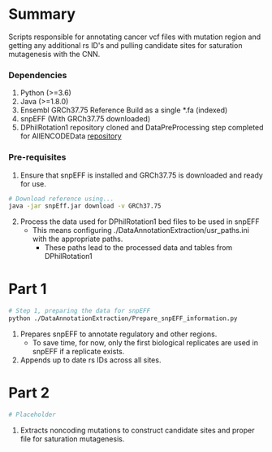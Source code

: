# Summary
Scripts responsible for annotating cancer vcf files with mutation region and getting any additional rs ID's and pulling candidate sites for saturation mutagenesis with the CNN.

### Dependencies
1. Python (>=3.6)
3. Java (>=1.8.0)
2. Ensembl GRCh37.75 Reference Build as a single *.fa (indexed)
3. snpEFF (With GRCh37.75 downloaded)
4. DPhilRotation1 repository cloned and DataPreProcessing step completed for AllENCODEData [repository](https://github.com/rschenck/DPhilRotation1)

### Pre-requisites
1. Ensure that snpEFF is installed and GRCh37.75 is downloaded and ready for use.
```bash
# Download reference using...
java -jar snpEff.jar download -v GRCh37.75
```
2. Process the data used for DPhilRotation1 bed files to be used in snpEFF
   - This means configuring ./DataAnnotationExtraction/usr_paths.ini with the appropriate paths.
     - These paths lead to the processed data and tables from DPhilRotation1

# Part 1
```bash
# Step 1, preparing the data for snpEFF
python ./DataAnnotationExtraction/Prepare_snpEFF_information.py


```
1. Prepares snpEFF to annotate regulatory and other regions.
   - To save time, for now, only the first biological replicates are used in snpEFF if a replicate exists.
2. Appends up to date rs IDs across all sites.
# Part 2
```bash
# Placeholder
```
1. Extracts noncoding mutations to construct candidate sites and proper file for saturation mutagenesis.